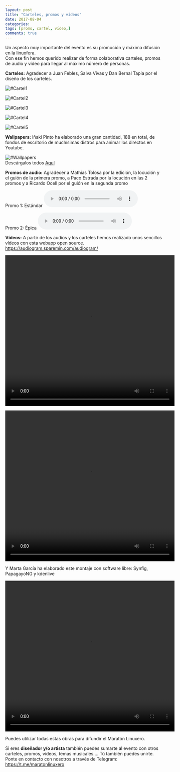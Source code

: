 ```yaml
---
layout: post
title: "Carteles, promos y vídeos"
date: 2017-08-04
categories:
tags: [promo, cartel, vídeo,]
comments: true
---
```

Un aspecto muy importante del evento es su promoción y máxima difusión en la linuxfera.  
Con ese fin hemos querido realizar de forma colaborativa carteles, promos de audio y vídeo para llegar al máximo número de personas.

**Carteles:** Agradecer a Juan Febles, Salva Vivas y Dan Bernal Tapia por el diseño de los carteles.

![#Cartel1](https://maratonlinuxero.github.io/images/CartelMaratonLinuxero.png)

![#Cartel2](https://maratonlinuxero.github.io/images/CartelMaratonLinuxero2.png)

![#Cartel3](https://maratonlinuxero.github.io/images/CartelMaratonLinuxero3.png)

![#Cartel4](https://maratonlinuxero.github.io/images/CartelMaratonLinuxero4.png)

![#Cartel5](https://maratonlinuxero.github.io/images/CartelMaratonLinuxero5.png)

**Wallpapers:** Iñaki Pinto ha elaborado una gran cantidad, 188 en total, de fondos de escritorio de muchísimas distros para animar los directos en Youtube.

![#Wallpapers](https://maratonlinuxero.github.io/images/wallpapers.png)  
Descárgalos todos [Aquí](https://archive.org/download/WallpaperDistros/Wallpaper_distros.zip)

**Promos de audio:** Agradecer a Mathias Tolosa por la edición, la locución y el guión de la primera promo, a Paco Estrada por la locución en las 2 promos y a Ricardo Ocell por el guión en la segunda promo

Promo 1: Estándar
<audio controls>
  <source src="https://github.com/maratonlinuxero/maratonlinuxero.github.io/raw/master/images/PromoMaratonLinuxero1.mp3" type="audio/mpeg">
</audio>

Promo 2: Épica
<audio controls>
  <source src="https://github.com/maratonlinuxero/maratonlinuxero.github.io/raw/master/images/PromoMaratonLinuxero2.mp3" type="audio/mpeg">
</audio>


**Vídeos:** A partir de los audios y los carteles hemos realizado unos sencillos vídeos con esta webapp open source. <https://audiogram.sparemin.com/audiogram/>

<video src="https://maratonlinuxero.github.io/images/Promo%20Marat%C3%B3n%20Linuxero1.mp4" width="540" height="480" controls preload></video>


<video src="https://maratonlinuxero.github.io/images/Promo%20Marat%C3%B3n%20Linuxero2.mp4" width="540" height="480" controls preload></video>

Y Marta García ha elaborado este montaje con software libre: Synfig, PapagayoNG y kdenlive

<video src="https://maratonlinuxero.github.io/images/Promo%20Marat%C3%B3n%20Linuxero.mp4" width="540" height="480" controls preload></video>


Puedes utilizar todas estas obras para difundir el Maratón Linuxero. 

Si eres **diseñador y/o artista** también puedes sumarte al evento con otros carteles, promos, vídeos, temas musicales.... Tú también puedes unirte. Ponte en contacto con nosotros a través de Telegram: <https://t.me/maratonlinuxero>


